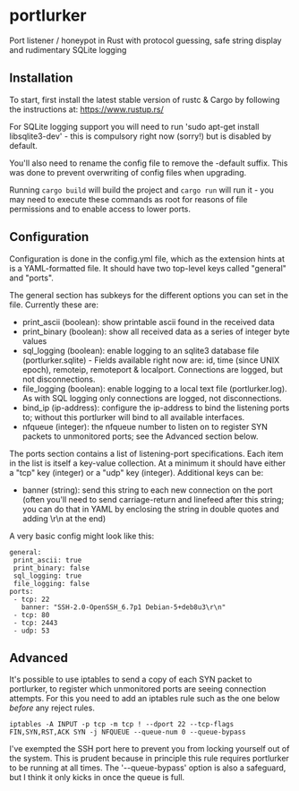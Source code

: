 # portlurker
Port listener / honeypot in Rust with protocol guessing, safe string display and rudimentary SQLite logging

## Installation
To start, first install the latest stable version of rustc & Cargo by following the instructions at: https://www.rustup.rs/

For SQLite logging support you will need to run 'sudo apt-get install libsqlite3-dev' - this is compulsory right now (sorry!) but is disabled by default.

You'll also need to rename the config file to remove the -default suffix. This was done to prevent overwriting of config files when upgrading.

Running `cargo build` will build the project and `cargo run` will run it - you may need to execute these commands as root for reasons of file permissions and to enable access to lower ports.

## Configuration
Configuration is done in the config.yml file, which as the extension hints at is a YAML-formatted file. It should have two top-level keys called "general" and "ports".

The general section has subkeys for the different options you can set in the file. Currently these are:
 - print_ascii (boolean): show printable ascii found in the received data
 - print_binary (boolean): show all received data as a series of integer byte values
 - sql_logging (boolean): enable logging to an sqlite3 database file (portlurker.sqlite) - Fields available right now are: id, time (since UNIX epoch), remoteip, remoteport & localport. Connections are logged, but not disconnections.
 - file_logging (boolean): enable logging to a local text file (portlurker.log). As with SQL logging only connections are logged, not disconnections.
 - bind_ip (ip-address): configure the ip-address to bind the listening ports to; without this portlurker will bind to all available interfaces.
 - nfqueue (integer): the nfqueue number to listen on to register SYN packets to unmonitored ports; see the Advanced section below.

The ports section contains a list of listening-port specifications. Each item in the list is itself a key-value collection. At a minimum it should have either a "tcp" key (integer) or a "udp" key (integer). Additional keys can be:
 - banner (string): send this string to each new connection on the port (often you'll need to send carriage-return and linefeed after this string; you can do that in YAML by enclosing the string in double quotes and adding \r\n at the end)

A very basic config might look like this:
```
general:
 print_ascii: true
 print_binary: false
 sql_logging: true
 file_logging: false
ports:
 - tcp: 22
   banner: "SSH-2.0-OpenSSH_6.7p1 Debian-5+deb8u3\r\n"
 - tcp: 80
 - tcp: 2443
 - udp: 53
```

## Advanced
It's possible to use iptables to send a copy of each SYN packet to portlurker, to register which unmonitored ports are seeing connection attempts. For this you need to add an iptables rule such as the one below *before* any reject rules.
```
iptables -A INPUT -p tcp -m tcp ! --dport 22 --tcp-flags FIN,SYN,RST,ACK SYN -j NFQUEUE --queue-num 0 --queue-bypass
```
I've exempted the SSH port here to prevent you from locking yourself out of the system. This is prudent because in principle this rule requires portlurker to be running at all times. The '--queue-bypass' option is also a safeguard,
but I think it only kicks in once the queue is full.
